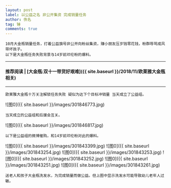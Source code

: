 ```yaml
---
layout: post
label: 以公益之名 非公开集资 完成销量任务
author: 佚名
tag: 锤
comments: true
---
```


    10月大金瓶销量任务，打着公益旗号非公开向粉丝集资，赚小朋友压岁钱零花钱，粉群辱骂成风带坏孩子。
    以下是大金瓶任务失败背景与14岁前邓伦粉的爆料。

---
#### 推荐阅读 | [大金瓶:双十一带货好艰难]({{ site.baseurl }}/2018/11/欧莱雅大金瓶相关)
---

    欧莱雅大金瓶十万关注解锁任务失败 疑似为达下个目标冲销量 当天成立了公益组。

![图0]({{ site.baseurl }}/images/301846773.jpg)

    当天成立的公益组和后援会互关。

![图0]({{ site.baseurl }}/images/301846817.jpg)
    
    以下是公益组的微博催购，和14岁前邓伦粉对此的爆料。
    
![图0]({{ site.baseurl }}/images/301843399.jpg)
![图0]({{ site.baseurl }}/images/301843254.jpg)
![图0]({{ site.baseurl }}/images/301843253.jpg)
![图0]({{ site.baseurl }}/images/301843252.jpg)
![图0]({{ site.baseurl }}/images/301843251.jpg)
![图0]({{ site.baseurl }}/images/301843261.jpg)

    送老人和孩子大金瓶洗发水，为完成销量而做公益。但上图中显示洗发水可能导致幼儿老年人过敏。

